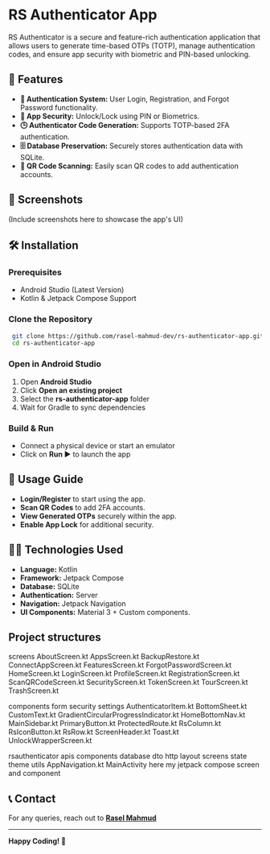 # RS Authenticator App

RS Authenticator is a secure and feature-rich authentication application that allows users to generate time-based OTPs (TOTP), manage authentication codes, and ensure app security with biometric and PIN-based unlocking.

## 🚀 Features

- **🔐 Authentication System:** User Login, Registration, and Forgot Password functionality.
- **🔑 App Security:** Unlock/Lock using PIN or Biometrics.
- **🕒 Authenticator Code Generation:** Supports TOTP-based 2FA authentication.
- **🗄️ Database Preservation:** Securely stores authentication data with SQLite.
- **📸 QR Code Scanning:** Easily scan QR codes to add authentication accounts.

## 📱 Screenshots

(Include screenshots here to showcase the app's UI)

## 🛠️ Installation

### Prerequisites
- Android Studio (Latest Version)
- Kotlin & Jetpack Compose Support

### Clone the Repository
```sh
 git clone https://github.com/rasel-mahmud-dev/rs-authenticator-app.git
 cd rs-authenticator-app
```

### Open in Android Studio
1. Open **Android Studio**
2. Click **Open an existing project**
3. Select the **rs-authenticator-app** folder
4. Wait for Gradle to sync dependencies

### Build & Run
- Connect a physical device or start an emulator
- Click on **Run ▶️** to launch the app


## 📜 Usage Guide

- **Login/Register** to start using the app.
- **Scan QR Codes** to add 2FA accounts.
- **View Generated OTPs** securely within the app.
- **Enable App Lock** for additional security.

## 👨‍💻 Technologies Used

- **Language:** Kotlin
- **Framework:** Jetpack Compose
- **Database:** SQLite
- **Authentication:** Server
- **Navigation:** Jetpack Navigation
- **UI Components:** Material 3 + Custom components.

## Project structures


screens
AboutScreen.kt
AppsScreen.kt
BackupRestore.kt
ConnectAppScreen.kt
FeaturesScreen.kt
ForgotPasswordScreen.kt
HomeScreen.kt
LoginScreen.kt
ProfileScreen.kt
RegistrationScreen.kt
ScanQRCodeScreen.kt
SecurityScreen.kt
TokenScreen.kt
TourScreen.kt
TrashScreen.kt



components
form
security
settings
AuthenticatorItem.kt
BottomSheet.kt
CustomText.kt
GradientCircularProgressIndicator.kt
HomeBottomNav.kt
MainSidebar.kt
PrimaryButton.kt
ProtectedRoute.kt
RsColumn.kt
RsIconButton.kt
RsRow.kt
ScreenHeader.kt
Toast.kt
UnlockWrapperScreen.kt

rsauthenticator
apis
components
database
dto
http
layout
screens
state
theme
utils
AppNavigation.kt
MainActivity
here my jetpack compose screen and component
 

## 📞 Contact
For any queries, reach out to **[Rasel Mahmud](https://www.linkedin.com/in/rasel-mahmud-dev)**

---

**Happy Coding! 🚀**

